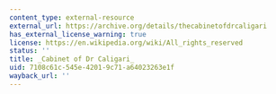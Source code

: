```yaml
---
content_type: external-resource
external_url: https://archive.org/details/thecabinetofdrcaligari
has_external_license_warning: true
license: https://en.wikipedia.org/wiki/All_rights_reserved
status: ''
title: _Cabinet of Dr Caligari_
uid: 7108c61c-545e-4201-9c71-a64023263e1f
wayback_url: ''
---
```

